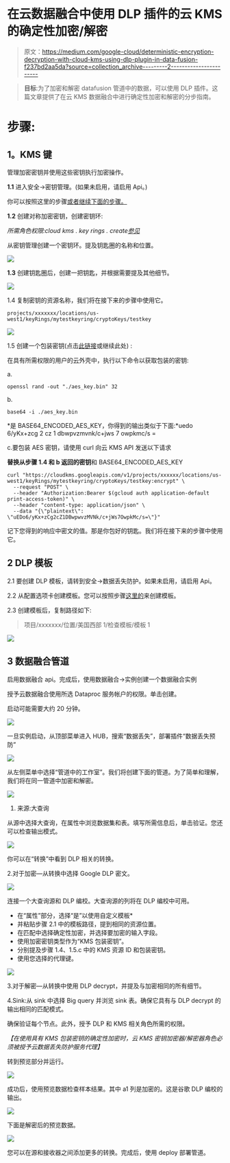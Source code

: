 # 在云数据融合中使用 DLP 插件的云 KMS 的确定性加密/解密

> 原文：<https://medium.com/google-cloud/deterministic-encryption-decryption-with-cloud-kms-using-dlp-plugin-in-data-fusion-f237bd2aa5da?source=collection_archive---------2----------------------->

> **目标**:为了加密和解密 datafusion 管道中的数据，可以使用 DLP 插件。这篇文章提供了在云 KMS 数据融合中进行确定性加密和解密的分步指南。

# 步骤:

## **1。KMS 键**

管理加密密钥并使用这些密钥执行加密操作。

**1.1** 进入安全→密钥管理。(如果未启用，请启用 Api。)

你可以按照这里的步骤[或者继续下面的步骤。](https://cloud.google.com/kms/docs/creating-keys#kms-create-symmetric-encrypt-decrypt-gcloud)

**1.2** 创建对称加密密钥，创建密钥环:

*所需角色权限:cloud kms . key rings . create*[*参见*](https://cloud.google.com/kms/docs/reference/permissions-and-roles)

从密钥管理创建一个密钥环。提及钥匙圈的名称和位置。

![](img/d4f0063e7e8f6a86d974ecc4fd97d9d7.png)

**1.3** 创建钥匙圈后，创建一把钥匙，并根据需要提及其他细节。

![](img/bf6e68f16586d3ff5fff93ff885fd06d.png)

1.4 复制密钥的资源名称，我们将在接下来的步骤中使用它。

```
projects/xxxxxxx/locations/us-west1/keyRings/mytestkeyring/cryptoKeys/testkey
```

![](img/1a3324fcbe10826d2d1e60dc99a3c389.png)

1.5 创建一个包装密钥(点击[此链接](https://cloud.google.com/dlp/docs/create-wrapped-key)或继续此处) :

在具有所需权限的用户的云外壳中，执行以下命令以获取包装的密钥:

a.

```
openssl rand -out "./aes_key.bin" 32 
```

b.

```
base64 -i ./aes_key.bin
```

*是 BASE64_ENCODED_AES_KEY，你得到的输出类似于下面:*uedo 6/yKx+zcg 2 cz 1 dbwpvzmvnk/c+jws 7 owpkmc/s =

c.要包装 AES 密钥，请使用 curl 向云 KMS API 发送以下请求

**替换从步骤 1.4 和 b 返回的密钥**和 BASE64_ENCODED_AES_KEY

```
curl "https://cloudkms.googleapis.com/v1/projects/xxxxxx/locations/us-west1/keyRings/mytestkeyring/cryptoKeys/testkey:encrypt" \
  --request "POST" \
  --header "Authorization:Bearer $(gcloud auth application-default print-access-token)" \
  --header "content-type: application/json" \
  --data "{\"plaintext\": \"uEDo6/yKx+zCg2cZ1DBwpwvzMVNk/c+jWs7OwpkMc/s=\"}"
```

记下您得到的响应中密文的值。那是你包好的钥匙。我们将在接下来的步骤中使用它。

## **2 DLP 模板**

2.1 要创建 DLP 模板，请转到安全→数据丢失防护。如果未启用，请启用 Api。

2.2 从配置选项卡创建模板。您可以按照步骤[这里的](https://cloud.google.com/dlp/docs/creating-templates-inspect)来创建模板。

2.3 创建模板后，复制路径如下:

> 项目/xxxxxxx/位置/美国西部 1/检查模板/模板 1

![](img/c56c39e0c550f76fb5de0d5940edd220.png)

## 3 数据融合管道

启用数据融合 api。完成后，使用数据融合→实例创建一个数据融合实例

授予云数据融合使用所选 Dataproc 服务帐户的权限。单击创建。

启动可能需要大约 20 分钟。

![](img/3cabdf4e92562f7963bca07d01a5949e.png)

一旦实例启动，从顶部菜单进入 HUB，搜索“数据丢失”，部署插件“数据丢失预防”

![](img/f1c0fbd5b61f2b06caaaf07c68e818f7.png)

从左侧菜单中选择“管道中的工作室”。我们将创建下面的管道。为了简单和理解，我们将在同一管道中加密和解密。

![](img/ba5dbf2f129e11f19a0fa4a43381d63c.png)

1.  来源:大查询

从源中选择大查询，在属性中浏览数据集和表。填写所需信息后，单击验证。您还可以检查输出模式。

![](img/2a133893510e9fd87af8860df88ba905.png)

你可以在“转换”中看到 DLP 相关的转换。

2.对于加密—从转换中选择 Google DLP 密文。

![](img/9c9d66380b354d8225b87960fd14b9f4.png)

连接一个大查询源和 DLP 编校。大查询源的列将在 DLP 编校中可用。

*   在“属性”部分，选择“是”以使用自定义模板*
*   并粘贴步骤 2.1 中的模板路径，提到相同的资源位置。
*   在匹配中选择确定性加密，并选择要加密的输入字段。
*   使用加密密钥类型作为“KMS 包装密钥”。
*   分别提及步骤 1.4、1.5.c 中的 KMS 资源 ID 和包装密钥。
*   使用您选择的代理键。

![](img/695b1a4c970987a180900ae3d28e8cca.png)

3.对于解密—从转换中使用 DLP decrypt，并提及与加密相同的所有细节。

4.Sink:从 sink 中选择 Big query 并浏览 sink 表。确保它具有与 DLP decrypt 的输出相同的匹配模式。

确保验证每个节点。此外，授予 DLP 和 KMS 相关角色所需的权限。

*【在使用具有 KMS 包装密钥的确定性加密时，云 KMS 密钥加密器/解密器角色必须被授予云数据丢失防护服务代理】*

转到预览部分并运行。

![](img/5ededb1e89d2b878fb8933dfce3d0f99.png)

成功后，使用预览数据检查样本结果。其中 a1 列是加密的。这是谷歌 DLP 编校的输出。

![](img/aa2f4aee238c8641d49a11d143094c83.png)

下面是解密后的预览数据。

![](img/2267687703e5357ada9a00f5e7fd1220.png)

您可以在源和接收器之间添加更多的转换。完成后，使用 deploy 部署管道。